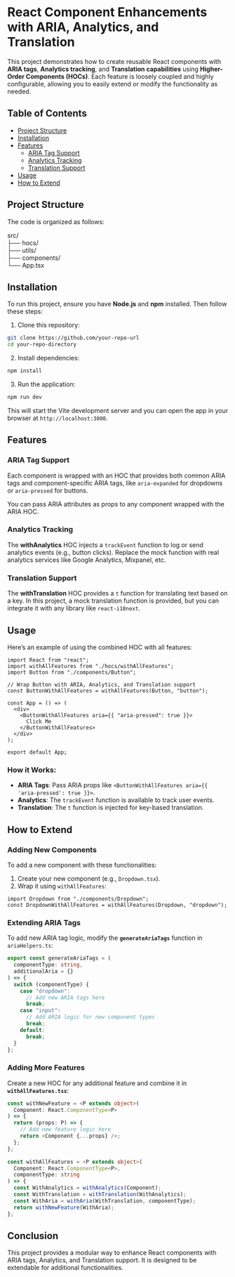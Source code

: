 # React Component Enhancements with ARIA, Analytics, and Translation

This project demonstrates how to create reusable React components with **ARIA tags**, **Analytics tracking**, and **Translation capabilities** using **Higher-Order Components (HOCs)**. Each feature is loosely coupled and highly configurable, allowing you to easily extend or modify the functionality as needed.

## Table of Contents

- [Project Structure](#project-structure)
- [Installation](#installation)
- [Features](#features)
  - [ARIA Tag Support](#aria-tag-support)
  - [Analytics Tracking](#analytics-tracking)
  - [Translation Support](#translation-support)
- [Usage](#usage)
- [How to Extend](#how-to-extend)

## Project Structure

The code is organized as follows:

src/<br/>
├── hocs/<br/>
├── utils/<br/>
├── components/<br/>
└── App.tsx

## Installation

To run this project, ensure you have **Node.js** and **npm** installed. Then follow these steps:

1. Clone this repository:

```bash
git clone https://github.com/your-repo-url
cd your-repo-directory
```

2. Install dependencies:

```bash
npm install
```

3. Run the application:

```bash
npm run dev
```

This will start the Vite development server and you can open the app in your browser at `http://localhost:3000`.

## Features

### ARIA Tag Support

Each component is wrapped with an HOC that provides both common ARIA tags and component-specific ARIA tags, like `aria-expanded` for dropdowns or `aria-pressed` for buttons.

You can pass ARIA attributes as props to any component wrapped with the ARIA HOC.

### Analytics Tracking

The **withAnalytics** HOC injects a `trackEvent` function to log or send analytics events (e.g., button clicks). Replace the mock function with real analytics services like Google Analytics, Mixpanel, etc.

### Translation Support

The **withTranslation** HOC provides a `t` function for translating text based on a key. In this project, a mock translation function is provided, but you can integrate it with any library like `react-i18next`.

## Usage

Here’s an example of using the combined HOC with all features:

```tsx
import React from "react";
import withAllFeatures from "./hocs/withAllFeatures";
import Button from "./components/Button";

// Wrap Button with ARIA, Analytics, and Translation support
const ButtonWithAllFeatures = withAllFeatures(Button, "button");

const App = () => (
  <div>
    <ButtonWithAllFeatures aria={{ "aria-pressed": true }}>
      Click Me
    </ButtonWithAllFeatures>
  </div>
);

export default App;
```

### How it Works:

- **ARIA Tags**: Pass ARIA props like `<ButtonWithAllFeatures aria={{ 'aria-pressed': true }}>`.
- **Analytics**: The `trackEvent` function is available to track user events.
- **Translation**: The `t` function is injected for key-based translation.

## How to Extend

### Adding New Components

To add a new component with these functionalities:

1. Create your new component (e.g., `Dropdown.tsx`).
2. Wrap it using `withAllFeatures`:

```tsx
import Dropdown from "./components/Dropdown";
const DropdownWithAllFeatures = withAllFeatures(Dropdown, "dropdown");
```

### Extending ARIA Tags

To add new ARIA tag logic, modify the **`generateAriaTags`** function in `ariaHelpers.ts`:

```typescript
export const generateAriaTags = (
  componentType: string,
  additionalAria = {}
) => {
  switch (componentType) {
    case "dropdown":
      // Add new ARIA tags here
      break;
    case "input":
      // Add ARIA logic for new component types
      break;
    default:
      break;
  }
};
```

### Adding More Features

Create a new HOC for any additional feature and combine it in **`withAllFeatures.tsx`**:

```typescript
const withNewFeature = <P extends object>(
  Component: React.ComponentType<P>
) => {
  return (props: P) => {
    // Add new feature logic here
    return <Component {...props} />;
  };
};

const withAllFeatures = <P extends object>(
  Component: React.ComponentType<P>,
  componentType: string
) => {
  const WithAnalytics = withAnalytics(Component);
  const WithTranslation = withTranslation(WithAnalytics);
  const WithAria = withAria(WithTranslation, componentType);
  return withNewFeature(WithAria);
};
```

## Conclusion

This project provides a modular way to enhance React components with ARIA tags, Analytics, and Translation support. It is designed to be extendable for additional functionalities.
